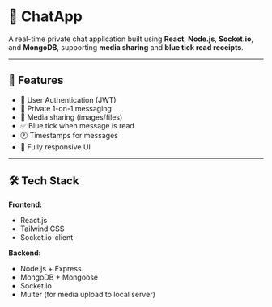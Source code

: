 # 💬 ChatApp

A real-time private chat application built using **React**, **Node.js**, **Socket.io**, and **MongoDB**, supporting **media sharing** and **blue tick read receipts**.

---

## 🚀 Features

- 🔐 User Authentication (JWT)
- 💬 Private 1-on-1 messaging
- 📁 Media sharing (images/files)
- ✅ Blue tick when message is read
- 🕐 Timestamps for messages
- 📱 Fully responsive UI

---

## 🛠️ Tech Stack

**Frontend:**
- React.js
- Tailwind CSS
- Socket.io-client

**Backend:**
- Node.js + Express
- MongoDB + Mongoose
- Socket.io
- Multer (for media upload to local server)

